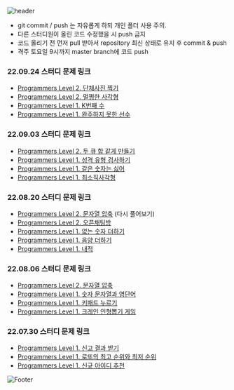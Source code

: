 ![header](https://capsule-render.vercel.app/api?type=rect&color=auto&height=100&section=header&text=Algorithm%20Study%20Repository&fontSize=40)

- git commit / push 는 자유롭게 하되 개인 폴더 사용 주의.
- 다른 스터디원이 올린 코드 수정했을 시 push 금지
- 코드 올리기 전 먼저 pull 받아서 repository 최신 상태로 유지 후 commit & push
- 격주 토요일 9시까지 master branch에 코드 push

### 22.09.24 스터디 문제 링크
- [Programmers Level 2. 단체사진 찍기](https://school.programmers.co.kr/learn/courses/30/lessons/1835)
- [Programmers Level 2. 멀쩡한 사각형](https://school.programmers.co.kr/learn/courses/30/lessons/62048)
- [Programmers Level 1. K번째 수](https://school.programmers.co.kr/learn/courses/30/lessons/42748)
- [Programmers Level 1. 완주하지 못한 선수](https://school.programmers.co.kr/learn/courses/30/lessons/42576)

### 22.09.03 스터디 문제 링크
- [Programmers Level 2. 두 큐 합 같게 만들기](https://school.programmers.co.kr/learn/courses/30/lessons/118667)
- [Programmers Level 1. 성격 유형 검사하기](https://school.programmers.co.kr/learn/courses/30/lessons/118666)
- [Programmers Level 1. 같은 숫자는 싫어](https://school.programmers.co.kr/learn/courses/30/lessons/12906)
- [Programmers Level 1. 최소직사각형](https://school.programmers.co.kr/learn/courses/30/lessons/86491)

### 22.08.20 스터디 문제 링크
- [Programmers Level 2. 문자열 압축](https://school.programmers.co.kr/learn/courses/30/lessons/60057) (다시 풀어보기)
- [Programmers Level 2. 오픈채팅방](https://school.programmers.co.kr/learn/courses/30/lessons/42888)
- [Programmers Level 1. 없는 숫자 더하기](https://school.programmers.co.kr/learn/courses/30/lessons/86051)
- [Programmers Level 1. 음양 더하기](https://school.programmers.co.kr/learn/courses/30/lessons/76501)
- [Programmers Level 1. 내적](https://school.programmers.co.kr/learn/courses/30/lessons/70128)

### 22.08.06 스터디 문제 링크
- [Programmers Level 2. 문자열 압축](https://school.programmers.co.kr/learn/courses/30/lessons/60057)
- [Programmers Level 1. 숫자 문자열과 영단어](https://school.programmers.co.kr/learn/courses/30/lessons/81301)
- [Programmers Level 1. 키패드 누르기](https://school.programmers.co.kr/learn/courses/30/lessons/67256)
- [Programmers Level 1. 크레인 인형뽑기 게임](https://school.programmers.co.kr/learn/courses/30/lessons/64061)

### 22.07.30 스터디 문제 링크
- [Programmers Level 1. 신고 결과 받기](https://school.programmers.co.kr/learn/courses/30/lessons/92334)
- [Programmers Level 1. 로또의 최고 순위와 최저 순위](https://school.programmers.co.kr/learn/courses/30/lessons/77484)
- [Programmers Level 1. 신규 아이디 추천](https://school.programmers.co.kr/learn/courses/30/lessons/72410)

![Footer](https://capsule-render.vercel.app/api?type=waving&color=auto&height=200&section=footer)





